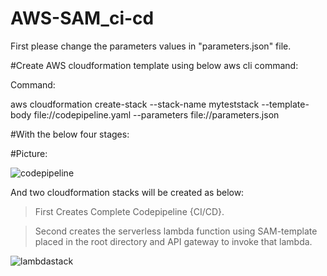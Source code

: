 # AWS-SAM_ci-cd

First please change the parameters values in "parameters.json" file.


#Create AWS cloudformation template using below aws cli command:

Command:

aws cloudformation create-stack --stack-name myteststack --template-body file://codepipeline.yaml --parameters file://parameters.json 

#With the below four stages:

#Picture:

![codepipeline](https://user-images.githubusercontent.com/51155045/126156895-c5b6811f-b8d1-4074-b382-ceb9c99a13fd.PNG)

And two cloudformation stacks will be created as below:

> First Creates Complete Codepipeline {CI/CD}.


> Second creates the serverless lambda function using SAM-template placed in the root directory and API gateway to invoke that lambda.

![lambdastack](https://user-images.githubusercontent.com/51155045/126157041-c56e4fd4-1d95-414d-9875-8b86a95d0fdb.PNG)
